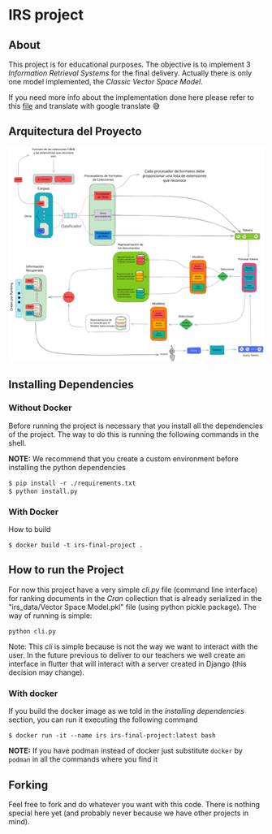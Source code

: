 # IRS project

## About

This project is for educational purposes. The objective is to implement 3 *Information Retrieval Systems* for the final delivery. Actually there is only one model implemented, the *Classic Vector Space Model*.

If you need more info about the implementation done here please refer to this [file](Pre-entrega.md) and translate with google translate 😅

## Arquitectura del Proyecto

![Arquitectura Inicial](Project-architecture.excalidraw.svg)

## Installing Dependencies

### Without Docker

Before running the project is necessary that you install all the dependencies of the project. The way to do this is running the following commands in the shell.

**NOTE:** We recommend that you create a custom environment before installing the python dependencies

```shell
$ pip install -r ./requirements.txt
$ python install.py
```

### With Docker

How to build
```shell
$ docker build -t irs-final-project .
```

## How to run the Project

For now this project have a very simple *cli.py* file (command line interface) for ranking documents in the *Cran* collection that is already serialized in the "irs_data/Vector Space Model.pkl" file (using python pickle package).
The way of running is simple:

```shell
python cli.py
```

Note: This *cli* is simple because is not the way we want to interact with the user. In the future previous to deliver to our teachers we well create an interface in flutter that will interact with a server created in Django (this decision may change).

### With docker

If you build the docker image as we told in the *installing dependencies* section, you can run it executing the following command

```shell
$ docker run -it --name irs irs-final-project:latest bash
```

**NOTE:** If you have podman instead of docker just substitute `docker` by `podman` in all the commands where you find it

## Forking

Feel free to fork and do whatever you want with this code. There is nothing special here yet (and probably never because we have other projects in mind).
